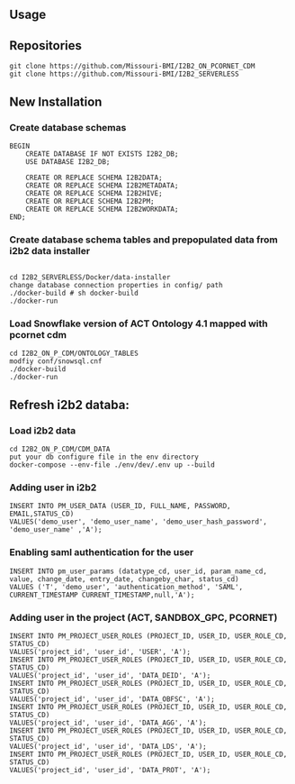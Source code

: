 ## Usage

## Repositories
```
git clone https://github.com/Missouri-BMI/I2B2_ON_PCORNET_CDM
git clone https://github.com/Missouri-BMI/I2B2_SERVERLESS
```

## New Installation

### Create database schemas
```
BEGIN
    CREATE DATABASE IF NOT EXISTS I2B2_DB;
    USE DATABASE I2B2_DB;
    
    CREATE OR REPLACE SCHEMA I2B2DATA;
    CREATE OR REPLACE SCHEMA I2B2METADATA;
    CREATE OR REPLACE SCHEMA I2B2HIVE;
    CREATE OR REPLACE SCHEMA I2B2PM;
    CREATE OR REPLACE SCHEMA I2B2WORKDATA;
END;
```

### Create database schema tables and prepopulated data from i2b2 data installer
```

cd I2B2_SERVERLESS/Docker/data-installer
change database connection properties in config/ path
./docker-build # sh docker-build
./docker-run
```

### Load Snowflake version of ACT Ontology 4.1 mapped with pcornet cdm

```
cd I2B2_ON_P_CDM/ONTOLOGY_TABLES
modfiy conf/snowsql.cnf
./docker-build
./docker-run
```
## Refresh i2b2 databa:

### Load i2b2 data
```
cd I2B2_ON_P_CDM/CDM_DATA
put your db configure file in the env directory
docker-compose --env-file ./env/dev/.env up --build
```


### Adding user in i2b2

```
INSERT INTO PM_USER_DATA (USER_ID, FULL_NAME, PASSWORD, EMAIL,STATUS_CD)
VALUES('demo_user', 'demo_user_name', 'demo_user_hash_password', 'demo_user_name' ,'A');
```

### Enabling saml authentication for the user
```
INSERT INTO pm_user_params (datatype_cd, user_id, param_name_cd, value, change_date, entry_date, changeby_char, status_cd)
VALUES ('T', 'demo_user', 'authentication_method', 'SAML', CURRENT_TIMESTAMP CURRENT_TIMESTAMP,null,'A');
```

### Adding user in the project (ACT, SANDBOX_GPC, PCORNET)
```
INSERT INTO PM_PROJECT_USER_ROLES (PROJECT_ID, USER_ID, USER_ROLE_CD, STATUS_CD)
VALUES('project_id', 'user_id', 'USER', 'A');
INSERT INTO PM_PROJECT_USER_ROLES (PROJECT_ID, USER_ID, USER_ROLE_CD, STATUS_CD)
VALUES('project_id', 'user_id', 'DATA_DEID', 'A');
INSERT INTO PM_PROJECT_USER_ROLES (PROJECT_ID, USER_ID, USER_ROLE_CD, STATUS_CD)
VALUES('project_id', 'user_id', 'DATA_OBFSC', 'A');
INSERT INTO PM_PROJECT_USER_ROLES (PROJECT_ID, USER_ID, USER_ROLE_CD, STATUS_CD)
VALUES('project_id', 'user_id', 'DATA_AGG', 'A');
INSERT INTO PM_PROJECT_USER_ROLES (PROJECT_ID, USER_ID, USER_ROLE_CD, STATUS_CD)
VALUES('project_id', 'user_id', 'DATA_LDS', 'A');
INSERT INTO PM_PROJECT_USER_ROLES (PROJECT_ID, USER_ID, USER_ROLE_CD, STATUS_CD)
VALUES('project_id', 'user_id', 'DATA_PROT', 'A');
```
